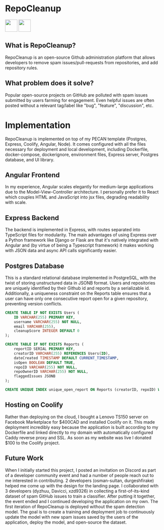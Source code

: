 # RepoCleanup
<p float="left">
  <a href='https://www.youtube.com/watch?v=yNBtKRospZs&t=2s'><img src='https://github.com/user-attachments/assets/aebf62c8-2f4d-4ba8-a210-e92a1379281a' width=40px></a>
  <a href='https://medium.com/@msa242/repocleanup-d54c50d79b99'><img src='https://www.svgrepo.com/show/394277/medium.svg' width=40px></a>
</p>

## What is RepoCleanup?
RepoCleanup is an open-source Github administration platform that allows developers to remove spam issues/pull-requests from repositories, and add repository rules.

## What problem does it solve?
Popular open-source projects on GitHub are polluted with spam issues submitted by users farming for engagement. Even helpful issues are often posted without a relevant tag/label like "bug", "feature", "discussion", etc.

# Implementation
RepoCleanup is implemented on top of my PECAN template (Postgres, Express, Coolify, Angular, Node). It comes configured with all the files necessary for deployment and local development, including Dockerfile, docker-compose, dockerignore, environment files, Express server, Postgres database, and UI library.

## Angular Frontend
In my experience, Angular scales elegantly for medium-large applications due to the Model-View-Controller architecture. I personally prefer it to React which couples HTML and JavaScript into jsx files, degrading readability with scale.

## Express Backend
The backend is implemented in Express, with routes separated into TypeScript files for modularity. The main advantages of using Express over a Python framework like Django or Flask are that it's natively integrated with Angular and (by virtue of being a Typescript framework) it makes working with JSON data and async API calls significantly easier.

## Postgres Database
This is a standard relational database implemented in PostgreSQL, with the twist of storing unstructured data in JSONB format. Users and repositories are uniquely identified by their Github id and reports by a serializable id. Additionally, a uniqueness constraint on the Reports table ensures that a user can have only one consecutive report open for a given repository, preventing version conflicts.
```SQL
CREATE TABLE IF NOT EXISTS Users (
    ID VARCHAR(255) PRIMARY KEY,
    username VARCHAR(255) NOT NULL,
    email VARCHAR(255),
    cleanupScore INTEGER DEFAULT 0
);

CREATE TABLE IF NOT EXISTS Reports (
    reportID SERIAL PRIMARY KEY,
    creatorID VARCHAR(255) REFERENCES Users(ID),
    dateCreated TIMESTAMP DEFAULT CURRENT_TIMESTAMP,
    isOpen BOOLEAN DEFAULT TRUE,
    repoID VARCHAR(255) NOT NULL,
    repoOwnerID VARCHAR(255) NOT NULL,
    flaggedIssues JSONB
);

CREATE UNIQUE INDEX unique_open_report ON Reports (creatorID, repoID) WHERE isOpen = TRUE;
```

## Hosting on Coolify
Rather than deploying on the cloud, I bought a Lenovo TS150 server on Facebook Marketplace for $400CAD and installed Coolify on it. This made deployment incredibly easy because the application is built according to my Dockerfile and linked directly to my domain with automatically configured Caddy reverse proxy and SSL. As soon as my website was live I donated $100 to the Coolify project.

## Future Work
When I initially started this project, I posted an invitation on Discord as part of a developer community event and had a number of people reach out to me interested in contributing. 2 developers (osman-sultan, durgeshfirake) helped me come up with the design for the landing page. I collaborated with 3 developers (dyzhuu, Davicci, xzd9326) in collecting a first-of-its-kind dataset of spam GitHub issues to train a classifier. After putting it together, the event ended and I continued developing the application on my own. The first iteration of RepoCleanup is deployed without the spam detection model. The goal is to create a training and deployment job to continuously update the model with new spam issues saved by the users of the application, deploy the model, and open-source the dataset.
